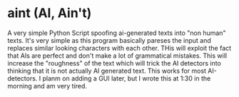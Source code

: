 # aint (AI, Ain't)
A very simple Python Script spoofing ai-generated texts into "non human" texts. It's very simple as this program basically pareses the input and replaces similar looking characters with each other. THis will exploit the fact that AIs are perfect and don't make a lot of grammatical mistakes. This will increase the "roughness" of the text which will trick the AI detectors into thinking that it is not actually AI generated text. This works for most AI-detectors. I planm on adding a GUI later, but I wrote this at 1:30 in the morning and am very tired. 
